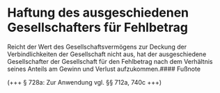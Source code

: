 # Haftung des ausgeschiedenen Gesellschafters für Fehlbetrag

Reicht der Wert des Gesellschaftsvermögens zur Deckung der Verbindlichkeiten der Gesellschaft nicht aus, hat der ausgeschiedene Gesellschafter der Gesellschaft für den Fehlbetrag nach dem Verhältnis seines Anteils am Gewinn und Verlust aufzukommen.#### Fußnote

(\+\+\+ § 728a: Zur Anwendung vgl. §§ 712a, 740c \+\+\+) 

